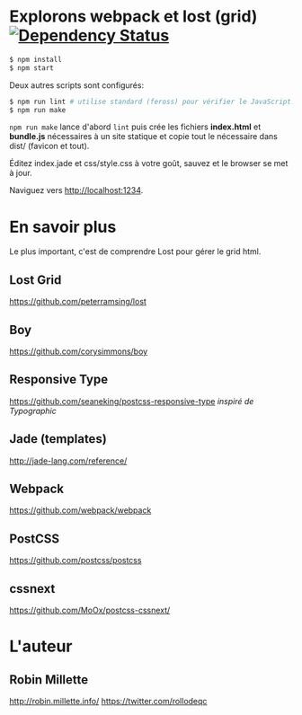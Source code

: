 # Explorons webpack et lost (grid) [![Dependency Status](https://gemnasium.com/badges/github.com/millette/boy-lost-webpack.svg)](https://gemnasium.com/github.com/millette/boy-lost-webpack)

```sh
$ npm install
$ npm start
```

Deux autres scripts sont configurés:

```sh
$ npm run lint # utilise standard (feross) pour vérifier le JavaScript.
$ npm run make
```

```npm run make``` lance d'abord ```lint``` puis crée les fichiers
**index.html** et **bundle.js** nécessaires à un site statique et
copie tout le nécessaire dans dist/ (favicon et tout).

Éditez index.jade et css/style.css à votre goût, sauvez et le browser
se met à jour.

Naviguez vers <http://localhost:1234>.

# En savoir plus
Le plus important, c'est de comprendre Lost pour gérer le grid html.

## Lost Grid
<https://github.com/peterramsing/lost>

## Boy
<https://github.com/corysimmons/boy>

## Responsive Type
<https://github.com/seaneking/postcss-responsive-type> *inspiré de Typographic*

## Jade (templates)
<http://jade-lang.com/reference/>

## Webpack
<https://github.com/webpack/webpack>

## PostCSS
<https://github.com/postcss/postcss>

## cssnext
<https://github.com/MoOx/postcss-cssnext/>

# L'auteur
## Robin Millette
<http://robin.millette.info/> <https://twitter.com/rollodeqc>
